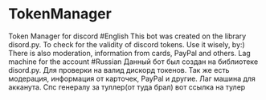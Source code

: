 # TokenManager
Token Manager for discord
#English
This bot was created on the library disord.py. To check for the validity of discord tokens. Use it wisely, by:) There is also moderation, information from cards, PayPal and others. Lag machine for the account
#Russian
Данный бот был создан на библиотеке disord.py. Для проверки на валид дискорд токенов.  Так же есть модерация, информация от карточек, PayPal и другие. Лаг машина для акканута. Спс генералу за туллер(от туда брал) вот ссылка на тулер
